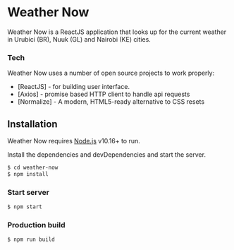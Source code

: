 # Weather Now

Weather Now is a ReactJS application that looks up for the current weather in Urubici (BR), Nuuk (GL) and Nairobi (KE) cities.

### Tech

Weather Now uses a number of open source projects to work properly:

* [ReactJS] - for building user interface.
* [Axios] - promise based HTTP client to handle api requests
* [Normalize] - A modern, HTML5-ready alternative to CSS resets


## Installation

Weather Now requires [Node.js](https://nodejs.org/) v10.16+ to run.

Install the dependencies and devDependencies and start the server.

```sh
$ cd weather-now
$ npm install
```

### Start server

```sh
$ npm start
```

### Production build

```sh
$ npm run build
```